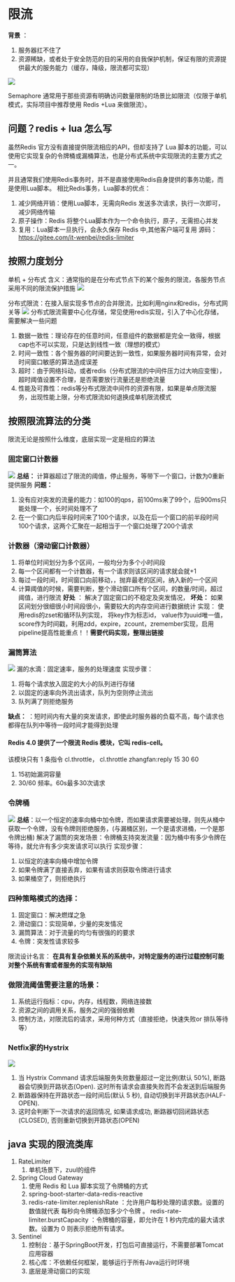 # 限流

**背景** ：

1. 服务器扛不住了
2. 资源稀缺，或者处于安全防范的目的采用的自我保护机制，保证有限的资源提供最大的服务能力（缓存，降级，限流都可实现）

![](/Users/Zhuanz1/markdown_study/markdown/image/2f68e0e5dae491a3aa92d25a56cebea86422a27f.png)

Semaphore 通常用于那些资源有明确访问数量限制的场景比如限流（仅限于单机模式，实际项目中推荐使用 Redis +Lua 来做限流）。

## 问题？redis + lua 怎么写

虽然Redis 官方没有直接提供限流相应的API，但却支持了 Lua 脚本的功能，可以使用它实现复杂的令牌桶或漏桶算法，也是分布式系统中实现限流的主要方式之一。

并且通常我们使用Redis事务时，并不是直接使用Redis自身提供的事务功能，而是使用Lua脚本。
相比Redis事务，Lua脚本的优点：

1. 减少网络开销：使用Lua脚本，无需向Redis 发送多次请求，执行一次即可，减少网络传输
2. 原子操作：Redis 将整个Lua脚本作为一个命令执行，原子，无需担心并发
3. 复用：Lua脚本一旦执行，会永久保存 Redis 中,其他客户端可复用
   源码：https://gitee.com/it-wenbei/redis-limiter

## 按照力度划分

单机 + 分布式
含义：通常指的是在分布式节点下的某个服务的限流，各服务节点采用不同的限流保护措施
![](/Users/Zhuanz1/markdown_study/markdownpic/2023-05-04-11-36-04.png)

分布式限流：在接入层实现多节点的合并限流，比如利用nginx和redis，分布式网关等
![](/Users/Zhuanz1/markdown_study/markdownpic/2023-05-04-11-36-50.png)
分布式限流需要中心化存储，常见使用redis实现，引入了中心化存储，需要解决一些问题

1. 数据一致性：理论存在的任意时间，任意组件的数据都是完全一致得，根据cap也不可以实现，只是达到线性一致（理想的模式）
2. 时间一致性：各个服务器的时间要达到一致性，如果服务器时间有异常，会对时间窗口敏感的算法造成误差
3. 超时：由于网络抖动，或者redis（分布式限流的中间件压力过大响应变慢），超时阈值设置不合理，是否需要放行流量还是拒绝流量
4. 性能及可靠性：redis等分布式限流中间件的资源有限，如果是单点限流服务，出现性能上限，分布式限流如何退换成单机限流模式

## 按照限流算法的分类

限流无论是按照什么维度，底层实现一定是相应的算法

### **固定窗口计数器**

![](/Users/Zhuanz1/markdown_study/markdownpic/2023-05-04-11-41-11.png)
**总结：** 计算器超过了限流的阈值，停止服务，等带下一个窗口，计数为0重新提供服务
**问题：**

1. 没有应对突发的流量的能力：如100的qps，前100ms来了99个，后900ms只能处理一个，长时间处理不了
2. 在一个窗口内后半段时间来了100个请求，以及在后一个窗口的前半段时间100个请求，这两个汇聚在一起相当于一个窗口处理了200个请求

### **计数器（滑动窗口计数器）**

1. 将单位时间划分为多个区间，一般均分为多个小时间段
2. 每一个区间都有一个计数器，有一个请求则该区间的请求就会就+1
3. 每过一段时间，时间窗口向前移动，，抛弃最老的区间，纳入新的一个区间
4. 计算阈值的时候，需要判断，整个滑动窗口所有个区间，的数量/时间，超过阈值，进行限流
   **好处** ： 解决了固定窗口的不稳定及突发情况，
   **坏处：** 如果区间划分很细很小时间段很小，需要较大的内存空间进行数据统计
   实现：
   使用redis的zset和循环队列实现，
   将key作为标志id，
   value作为uuid唯一值，
   score作为时间戳，利用zdd，expire，zcount，zremember实现，启用pipeline提高性能重点！！**需要代码实现，整理出链接**

### **漏筒算法**

![](/Users/Zhuanz1/markdown_study/markdownpic/2023-05-04-15-37-22.png)
漏的水滴：固定速率，服务的处理速度
实现步骤：

1. 将每个请求放入固定的大小的队列进行存储
2. 以固定的速率向外流出请求，队列为空则停止流出
3. 队列满了则拒绝服务

**缺点：** ：短时间内有大量的突发请求，即使此时服务器的负载不高，每个请求也都得在队列中等待一段时间才能得到处理

#### Redis 4.0 提供了一个限流 Redis 模块，它叫 redis-cell。

该模块只有 1 条指令 cl.throttle，
 cl.throttle zhangfan:reply 15 30 60

1. 15初始漏洞容量
2. 30/60 频率。60s最多30次请求

### **令牌桶**

![](/Users/Zhuanz1/markdown_study/markdownpic/2023-05-04-15-40-30.png)
**总结**：以一个恒定的速率向桶中加令牌，而如果请求需要被处理，则先从桶中获取一个令牌，没有令牌则拒绝服务，(与漏桶区别，一个是请求进桶，一个是那令牌出桶)
解决了漏筒的突发场景：令牌桶支持突发流量：因为桶中有多少令牌在等待，就允许有多少突发请求可以执行
实现步骤：

1. 以恒定的速率向桶中增加令牌
2. 如果令牌满了直接丢弃，如果有请求则获取令牌进行请求
3. 如果桶空了，则拒绝执行

### 四种策略模式的选择：

1. 固定窗口：解决燃煤之急
2. 滑动窗口：实现简单，少量的突发情况
3. 漏筒算法：对于流量的均匀有很强的的要求
4. 令牌：突发性请求较多

限流设计名言： **在具有复杂依赖关系的系统中，对特定服务的进行过载控制可能对整个系统有害或者服务的实现有缺陷**

### 做限流阈值需要注意的场景：

1. 系统运行指标：cpu，内存，线程数，网络连接数
2. 资源之间的调用关系，服务之间的强弱依赖
3. 控制方法，对限流后的请求，采用何种方式（直接拒绝，快速失败or 排队等待等）

### Netfix家的Hystrix

![](/Users/Zhuanz1/markdown_study/markdownpic/2023-07-03-09-37-40.png)

1. 当 Hystrix Command 请求后端服务失败数量超过一定比例(默认 50%), 断路器会切换到开路状态(Open). 这时所有请求会直接失败而不会发送到后端服务
2. 断路器保持在开路状态一段时间后(默认 5 秒), 自动切换到半开路状态(HALF-OPEN).
3. 这时会判断下一次请求的返回情况, 如果请求成功, 断路器切回闭路状态(CLOSED), 否则重新切换到开路状态(OPEN)

## java 实现的限流类库

1. RateLimiter
   1. 单机场景下，zuul的组件
2. Spring Cloud Gateway
   1. 使用 Redis 和 Lua 脚本实现了令牌桶的方式
   2. <artifactId>spring-boot-starter-data-redis-reactive</artifactId>
   3. redis-rate-limiter.replenishRate ：允许用户每秒处理的请求数。设置的数值就代表 每秒向令牌桶添加多少个令牌 。
      redis-rate-limiter.burstCapacity ：令牌桶的容量，即允许在 1 秒内完成的最大请求数。设置为 0 则表示拒绝所有请求。
3. Sentinel
   1. 控制台：基于SpringBoot开发，打包后可直接运行，不需要部署Tomcat应用容器
   2. 核心库：不依赖任何框架，能够运行于所有Java运行时环境
   3. 底层是滑动窗口的实现